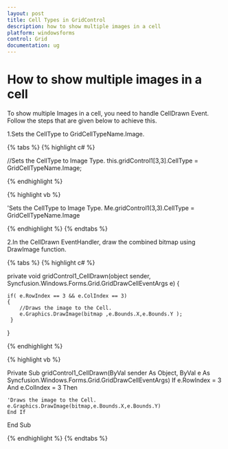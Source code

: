 ```yaml
---
layout: post
title: Cell Types in GridControl
description: how to show multiple images in a cell
platform: windowsforms
control: Grid
documentation: ug
---
```


# How to show multiple images in a cell

To show multiple Images in a cell, you need to handle CellDrawn Event. Follow the steps that are given below to achieve this.

1.Sets the CellType to GridCellTypeName.Image.

{% tabs %}
{% highlight c# %}

//Sets the CellType to Image Type.
this.gridControl1[3,3].CellType = GridCellTypeName.Image;

{% endhighlight  %}
				
{% highlight vb %}

'Sets the CellType to Image Type.
Me.gridControl1(3,3).CellType = GridCellTypeName.Image

{% endhighlight  %}
{% endtabs %}

2.In the CellDrawn EventHandler, draw the combined bitmap using DrawImage function.

{% tabs %}
{% highlight c# %}

private void gridControl1_CellDrawn(object sender, Syncfusion.Windows.Forms.Grid.GridDrawCellEventArgs e)
{

	if( e.RowIndex == 3 && e.ColIndex == 3)
	{
		//Draws the image to the Cell.
		e.Graphics.DrawImage(bitmap ,e.Bounds.X,e.Bounds.Y );
	 }
}

{% endhighlight  %}
				
{% highlight vb %}

Private Sub gridControl1_CellDrawn(ByVal sender As Object, ByVal e As Syncfusion.Windows.Forms.Grid.GridDrawCellEventArgs)
	If e.RowIndex = 3 And e.ColIndex = 3 Then
 
    'Draws the image to the Cell.
	e.Graphics.DrawImage(bitmap,e.Bounds.X,e.Bounds.Y)
	End If
End Sub

{% endhighlight  %}
{% endtabs %}